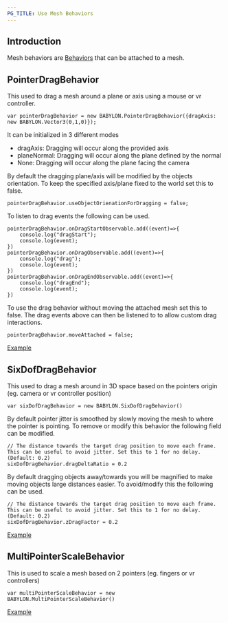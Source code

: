 ```yaml
---
PG_TITLE: Use Mesh Behaviors
---
```


## Introduction
Mesh behaviors are [Behaviors](/features/behaviour) that can be attached to a mesh.

## PointerDragBehavior
This used to drag a mesh around a plane or axis using a mouse or vr controller.
```
var pointerDragBehavior = new BABYLON.PointerDragBehavior({dragAxis: new BABYLON.Vector3(0,1,0)});
```
It can be initialized in 3 different modes
 - dragAxis: Dragging will occur along the provided axis
 - planeNormal: Dragging will occur along the plane defined by the normal
 - None: Dragging will occur along the plane facing the camera

By default the dragging plane/axis will be modified by the objects orientation. To keep the specified axis/plane fixed to the world set this to false.
```
pointerDragBehavior.useObjectOrienationForDragging = false;
```
To listen to drag events the following can be used.
```
pointerDragBehavior.onDragStartObservable.add((event)=>{
    console.log("dragStart");
    console.log(event);
})
pointerDragBehavior.onDragObservable.add((event)=>{
    console.log("drag");
    console.log(event);
})
pointerDragBehavior.onDragEndObservable.add((event)=>{
    console.log("dragEnd");
    console.log(event);
})
```
To use the drag behavior without moving the attached mesh set this to false. The drag events above can then be listened to to allow custom drag interactions.
```
pointerDragBehavior.moveAttached = false;
```

[Example](https://www.babylonjs-playground.com/#9UFEBE)

## SixDofDragBehavior
This used to drag a mesh around in 3D space based on the pointers origin (eg. camera or vr controller position)
```
var sixDofDragBehavior = new BABYLON.SixDofDragBehavior()
```
By default pointer jitter is smoothed by slowly moving the mesh to where the pointer is pointing. To remove or modify this behavior the following field can be modified.
```
// The distance towards the target drag position to move each frame. This can be useful to avoid jitter. Set this to 1 for no delay. (Default: 0.2)
sixDofDragBehavior.dragDeltaRatio = 0.2
```
By default dragging objects away/towards you will be magnified to make moving objects large distances easier. To avoid/modify this the following can be used.
```
// The distance towards the target drag position to move each frame. This can be useful to avoid jitter. Set this to 1 for no delay. (Default: 0.2)
sixDofDragBehavior.zDragFactor = 0.2
```

[Example](https://www.babylonjs-playground.com/#DEYAQ5#40)

## MultiPointerScaleBehavior
This is used to scale a mesh based on 2 pointers (eg. fingers or vr controllers)
```
var multiPointerScaleBehavior = new BABYLON.MultiPointerScaleBehavior()
```

[Example](https://www.babylonjs-playground.com/#DEYAQ5#40)
